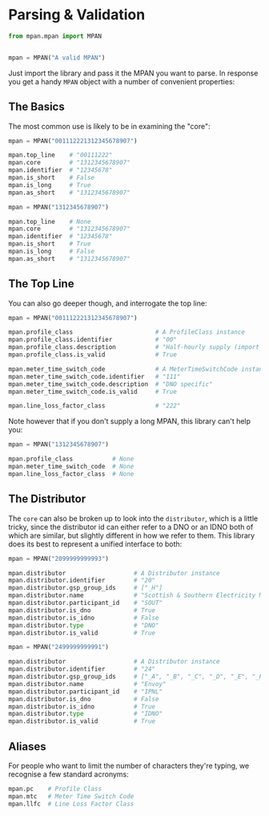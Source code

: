 # Parsing & Validation

```python
from mpan.mpan import MPAN


mpan = MPAN("A valid MPAN")
```

Just import the library and pass it the MPAN you want to parse.  In response
you get a handy `MPAN` object with a number of convenient properties:


## The Basics

The most common use is likely to be in examining the "core":

```python
mpan = MPAN("001112221312345678907")

mpan.top_line    # "00111222"
mpan.core        # "1312345678907"
mpan.identifier  # "12345678"
mpan.is_short    # False
mpan.is_long     # True
mpan.as_short    # "1312345678907"

mpan = MPAN("1312345678907")

mpan.top_line    # None
mpan.core        # "1312345678907"
mpan.identifier  # "12345678"
mpan.is_short    # True
mpan.is_long     # False
mpan.as_short    # "1312345678907"
```


## The Top Line

You can also go deeper though, and interrogate the top line:

```python
mpan = MPAN("001112221312345678907")

mpan.profile_class                       # A ProfileClass instance
mpan.profile_class.identifier            # "00"
mpan.profile_class.description           # "Half-hourly supply (import and export)"
mpan.profile_class.is_valid              # True

mpan.meter_time_switch_code              # A MeterTimeSwitchCode instance
mpan.meter_time_switch_code.identifier   # "111"
mpan.meter_time_switch_code.description  # "DNO specific"
mpan.meter_time_switch_code.is_valid     # True

mpan.line_loss_factor_class              # "222"
```

Note however that if you don't supply a long MPAN, this library can't help you:

```python
mpan = MPAN("1312345678907")

mpan.profile_class           # None
mpan.meter_time_switch_code  # None
mpan.line_loss_factor_class  # None
```


## The Distributor

The `core` can also be broken up to look into the `distributor`, which is a
little tricky, since the distributor id can either refer to a DNO or an IDNO
both of which are similar, but slightly different in how we refer to them.
This library does its best to represent a unified interface to both:

```python
mpan = MPAN("2099999999993")

mpan.distributor                   # A Distributor instance
mpan.distributor.identifier        # "20"
mpan.distributor.gsp_group_ids     # ["_H"]
mpan.distributor.name              # "Scottish & Southern Electricity Networks"
mpan.distributor.participant_id    # "SOUT"
mpan.distributor.is_dno            # True
mpan.distributor.is_idno           # False
mpan.distributor.type              # "DNO"
mpan.distributor.is_valid          # True

mpan = MPAN("2499999999991")

mpan.distributor                   # A Distributor instance
mpan.distributor.identifier        # "24"
mpan.distributor.gsp_group_ids     # ["_A", "_B", "_C", "_D", "_E", "_F", "_G", "_H", "_J", "_K", "_L", "_M", "_N", "_P"]
mpan.distributor.name              # "Envoy"
mpan.distributor.participant_id    # "IPNL"
mpan.distributor.is_dno            # False
mpan.distributor.is_idno           # True
mpan.distributor.type              # "IDNO"
mpan.distributor.is_valid          # True
```


## Aliases

For people who want to limit the number of characters they're typing, we
recognise a few standard acronyms:

```python
mpan.pc    # Profile Class
mpan.mtc   # Meter Time Switch Code
mpan.llfc  # Line Loss Factor Class
```
